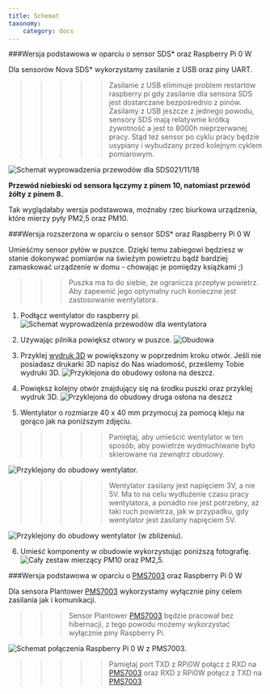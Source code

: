 ```yaml
---
title: Schemat
taxonomy:
    category: docs
---
```

###Wersja podstawowa w oparciu o sensor SDS* oraz Raspberry Pi 0 W

Dla sensorów Nova SDS* wykorzystamy zasilanie z USB oraz piny UART.

>>>>> Zasilanie z USB eliminuje problem restartów raspberry pi gdy zasilanie dla sensora SDS jest dostarczane bezpośrednio z pinów. Zasilamy z USB jeszcze z jednego powodu, sensory SDS mają relatywnie krótką żywotność a jest to 8000h nieprzerwanej pracy. Stąd też sensor po cyklu pracy będzie usypiany i wybudzany przed kolejnym cyklem pomiarowym.

![Schemat wyprowadzenia przewodów dla SDS021/11/18](http://airmonitor.pl/images/image20.jpg)

**Przewód niebieski od sensora łączymy z pinem 10, natomiast przewód żółty z pinem 8.** 

Tak wyglądałaby wersja podstawowa, możnaby rzec biurkowa urządzenia, które mierzy pyły PM2,5 oraz PM10.


###Wersja rozszerzona w oparciu o sensor SDS* oraz Raspberry Pi 0 W

Umieśćmy sensor pyłów w puszce. Dzięki temu zabiegowi będziesz w stanie dokonywać pomiarów na świeżym powietrzu bądź bardziej zamaskować urządzenie w domu - chowając je pomiędzy książkami ;)

>>>Puszka ma to do siebie, że ogranicza przepływ powietrz. Aby zapewnić jego optymalny ruch konieczne jest zastosowanie wentylatora.

1. Podłącz wentylator do raspberry pi.
![Schemat wyprowadzenia przewodów dla wentylatora](http://airmonitor.pl/images/image1.jpg)

2. Używając pilnika powiększ otwory w puszce.
![Obudowa](http://airmonitor.pl/images/image4.jpg)

3. Przyklej [wydruk 3D](https://github.com/airmonitor/home_air_monitor/blob/master/80x80x40mm.stl) w powiększony w poprzednim kroku otwór. Jeśli nie posiadasz drukarki 3D napisz do Nas wiadomość, prześlemy Tobie wydruki 3D.
![Przyklejona do obudowy osłona na deszcz.](http://airmonitor.pl/images/image12.jpg)

4. Powiększ kolejny otwór znajdujący się na środku puszki oraz przyklej wydruk 3D.
![Przyklejona do obudowy druga osłona na deszcz](http://airmonitor.pl/images/image17.jpg)

5. Wentylator o rozmiarze 40 x 40 mm przymocuj za pomocą kleju na gorąco jak na poniższym zdjęciu. 
>>>>>Pamiętaj, aby umieścić wentylator w ten sposób, aby powietrze wydmuchiwane było skierowane na zewnątrz obudowy.

![Przyklejony do obudowy wentylator.](http://airmonitor.pl/images/image23.jpg)

>>>>>Wentylator zasilany jest napięciem 3V, a nie 5V. Ma to na celu wydłużenie czasu pracy wentylatora, a ponadto nie jest potrzebny, aż taki ruch powietrza, jak w przypadku, gdy wentylator jest zasilany napięciem 5V.

![Przyklejony do obudowy wentylator (w zbliżeniu).](http://airmonitor.pl/images/image10.jpg)

6. Umieść komponenty w obudowie wykorzystując poniższą fotografię.
![Cały zestaw mierzący PM10 oraz PM2,5.](http://airmonitor.pl/images/image19.jpg)


###Wersja podstawowa w oparciu o [PMS7003](http://allegro.pl/show_item.php?item=7097428244) oraz Raspberry Pi 0 W

Dla sensora Plantower [PMS7003](http://allegro.pl/show_item.php?item=7097428244) wykorzystamy wyłącznie piny celem zasilania jak i komunikacji.

>>>Sensor Plantower [PMS7003](http://allegro.pl/show_item.php?item=7097428244) będzie pracował bez hibernacji, z tego powodu możemy wykorzystać wyłącznie piny Raspberry Pi.

![Schemat połączenia Raspberry Pi 0 W z [PMS7003](http://allegro.pl/show_item.php?item=7097428244).](http://airmonitor.pl/images/image26.jpg)

>>>>>Pamiętaj port TXD z RPi0W połącz z RXD na [PMS7003](http://allegro.pl/show_item.php?item=7097428244) oraz RXD z RPi0W połącz z TXD na [PMS7003](http://allegro.pl/show_item.php?item=7097428244) 





